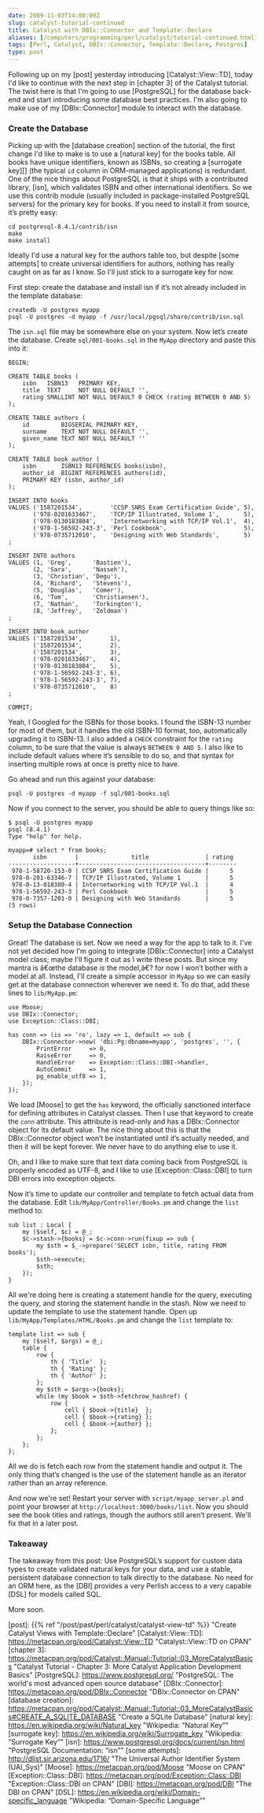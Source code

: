 ```yaml
--- 
date: 2009-11-03T14:00:00Z
slug: catalyst-tutorial-continued
title: Catalyst with DBIx::Connector and Template::Declare
aliases: [/computers/programming/perl/catalyst/tutorial-continued.html]
tags: [Perl, Catalyst, DBIx::Connector, Template::Declare, Postgres]
type: post
---
```


Following up on my [post] yesterday introducing [Catalyst::View::TD], today I'd
like to continue with the next step in [chapter 3] of the Catalyst tutorial. The
twist here is that I'm going to use [PostgreSQL] for the database back-end and
start introducing some database best practices. I'm also going to make use of my
[DBIx::Connector] module to interact with the database.

### Create the Database

Picking up with the [database creation] section of the tutorial, the first
change I'd like to make is to use a [natural key] for the books table. All books
have unique identifiers, known as ISBNs, so creating a [surrogate key][] (the
typical `id` column in ORM-managed applications) is redundant. One of the nice
things about PostgreSQL is that it ships with a contributed library, [isn],
which validates ISBN and other international identifiers. So we use this contrib
module (usually included in package-installed PostgreSQL servers) for the
primary key for books. If you need to install it from source, it’s pretty easy:

    cd postgresql-8.4.1/contrib/isn
    make
    make install

Ideally I'd use a natural key for the authors table too, but despite [some
attempts] to create universal identifiers for authors, nothing has really caught
on as far as I know. So I'll just stick to a surrogate key for now.

First step: create the database and install isn if it’s not already included in
the template database:

    createdb -U postgres myapp
    psql -U postgres -d myapp -f /usr/local/pgsql/share/contrib/isn.sql

The `isn.sql` file may be somewhere else on your system. Now let’s create the
database. Create `sql/001-books.sql` in the `MyApp` directory and paste this
into it:

    BEGIN;

    CREATE TABLE books (
        isbn   ISBN13   PRIMARY KEY,
        title  TEXT     NOT NULL DEFAULT '',
        rating SMALLINT NOT NULL DEFAULT 0 CHECK (rating BETWEEN 0 AND 5)
    );

    CREATE TABLE authors (
        id         BIGSERIAL PRIMARY KEY,
        surname    TEXT NOT NULL DEFAULT '',
        given_name TEXT NOT NULL DEFAULT ''
    );

    CREATE TABLE book_author (
        isbn       ISBN13 REFERENCES books(isbn),
        author_id  BIGINT REFERENCES authors(id),
        PRIMARY KEY (isbn, author_id)
    );

    INSERT INTO books
    VALUES ('1587201534',        'CCSP SNRS Exam Certification Guide', 5),
           ('978-0201633467',    'TCP/IP Illustrated, Volume 1',       5),
           ('978-0130183804',    'Internetworking with TCP/IP Vol.1',  4),
           ('978-1-56592-243-3', 'Perl Cookbook',                      5),
           ('978-0735712010',    'Designing with Web Standards',       5)
    ;

    INSERT INTO authors
    VALUES (1, 'Greg',      'Bastien'),
           (2, 'Sara',      'Nasseh'),
           (3, 'Christian', 'Degu'),
           (4, 'Richard',   'Stevens'),
           (5, 'Douglas',   'Comer'),
           (6, 'Tom',       'Christiansen'),
           (7, 'Nathan',    'Torkington'),
           (8, 'Jeffrey',   'Zeldman')
    ;

    INSERT INTO book_author
    VALUES ('1587201534',        1),
           ('1587201534',        2),
           ('1587201534',        3),
           ('978-0201633467',    4),
           ('978-0130183804',    5),
           ('978-1-56592-243-3', 6),
           ('978-1-56592-243-3', 7),
           ('978-0735712010',    8)
    ;

    COMMIT;

Yeah, I Googled for the ISBNs for those books. I found the ISBN-13 number for
most of them, but it handles the old ISBN-10 format, too, automatically
upgrading it to ISBN-13. I also added a `CHECK` constraint for the `rating`
column, to be sure that the value is always `BETWEEN 0 AND 5`. I also like to
include default values where it’s sensible to do so, and that syntax for
inserting multiple rows at once is pretty nice to have.

Go ahead and run this against your database:

    psql -U postgres -d myapp -f sql/001-books.sql

Now if you connect to the server, you should be able to query things like so:

    $ psql -U postgres myapp
    psql (8.4.1)
    Type "help" for help.

    myapp=# select * from books;
           isbn        |               title                | rating 
    -------------------+------------------------------------+--------
     978-1-58720-153-0 | CCSP SNRS Exam Certification Guide |      5
     978-0-201-63346-7 | TCP/IP Illustrated, Volume 1       |      5
     978-0-13-018380-4 | Internetworking with TCP/IP Vol.1  |      4
     978-1-56592-243-3 | Perl Cookbook                      |      5
     978-0-7357-1201-0 | Designing with Web Standards       |      5
    (5 rows)

### Setup the Database Connection

Great! The database is set. Now we need a way for the app to talk to it. I've
not yet decided how I'm going to integrate [DBIx::Connector] into a Catalyst
model class; maybe I'll figure it out as I write these posts. But since my
mantra is â€œthe database *is* the model,â€? for now I won’t bother with a model
at all. Instead, I'll create a simple accessor in `MyApp` so we can easily get
at the database connection wherever we need it. To do that, add these lines to
`lib/MyApp.pm`:

    use Moose;
    use DBIx::Connector;
    use Exception::Class::DBI;

    has conn => (is => 'ro', lazy => 1, default => sub {
        DBIx::Connector->new( 'dbi:Pg:dbname=myapp', 'postgres', '', {
            PrintError     => 0,
            RaiseError     => 0,
            HandleError    => Exception::Class::DBI->handler,
            AutoCommit     => 1,
            pg_enable_utf8 => 1,
        });
    });

We load [Moose] to get the `has` keyword, the officially sanctioned interface
for defining attributes in Catalyst classes. Then I use that keyword to create
the `conn` attribute. This attribute is read-only and has a DBIx::Connector
object for its default value. The nice thing about this is that the
DBIx::Connector object won’t be instantiated until it’s actually needed, and
then it will be kept forever. We never have to do anything else to use it.

Oh, and I like to make sure that text data coming back from PostgreSQL is
properly encoded as UTF-8, and I like to use [Exception::Class::DBI] to turn DBI
errors into exception objects.

Now it’s time to update our controller and template to fetch actual data from
the database. Edit `lib/MyApp/Controller/Books.pm` and change the `list` method
to:

    sub list : Local {
        my ($self, $c) = @_;
        $c->stash->{books} = $c->conn->run(fixup => sub {
            my $sth = $_->prepare('SELECT isbn, title, rating FROM books');
            $sth->execute;
            $sth;
        });
    }

All we're doing here is creating a statement handle for the query, executing the
query, and storing the statement handle in the stash. Now we need to update the
template to use the statement handle. Open up
`lib/MyApp/Templates/HTML/Books.pm` and change the `list` template to:

    template list => sub {
        my ($self, $args) = @_;
        table {
            row {
                th { 'Title'  };
                th { 'Rating' };
                th { 'Author' };
            };
            my $sth = $args->{books};
            while (my $book = $sth->fetchrow_hashref) {
                row {
                    cell { $book->{title}  };
                    cell { $book->{rating} };
                    cell { $book->{author} };
                };
            };
        };
    };

All we do is fetch each row from the statement handle and output it. The only
thing that’s changed is the use of the statement handle as an iterator rather
than an array reference.

And now we're set! Restart your server with `script/myapp_server.pl` and point
your browser at `http://localhost:3000/books/list`. Now you should see the book
titles and ratings, though the authors still aren’t present. We'll fix that in a
later post.

### Takeaway

The takeaway from this post: Use PostgreSQL’s support for custom data types to
create validated natural keys for your data, and use a stable, persistent
database connection to talk directly to the database. No need for an ORM here,
as the [DBI] provides a very Perlish access to a very capable [DSL] for models
called SQL.

More soon.

  [post]: {{% ref "/post/past/perl/catalyst/catalyst-view-td" %}}
    "Create Catalyst Views with Template::Declare"
  [Catalyst::View::TD]: https://metacpan.org/pod/Catalyst::View::TD
    "Catalyst::View::TD on CPAN"
  [chapter 3]: https://metacpan.org/pod/Catalyst::Manual::Tutorial::03_MoreCatalystBasics
    "Catalyst Tutorial - Chapter 3: More Catalyst Application Development Basics"
  [PostgreSQL]: https://www.postgresql.org/
    "PostgreSQL: The world's most advanced open source database"
  [DBIx::Connector]: https://metacpan.org/pod/DBIx::Connector
    "DBIx::Connector on CPAN"
  [database creation]: https://metacpan.org/pod/Catalyst::Manual::Tutorial::03_MoreCatalystBasics#CREATE_A_SQLITE_DATABASE
    "Create a SQLite Database"
  [natural key]: https://en.wikipedia.org/wiki/Natural_key
    "Wikipedia: “Natural Key”"
  [surrogate key]: https://en.wikipedia.org/wiki/Surrogate_key
    "Wikipedia: “Surrogate Key”"
  [isn]: https://www.postgresql.org/docs/current/isn.html
    "PostgreSQL Documentation: “isn”"
  [some attempts]: http://dlist.sir.arizona.edu/1716/
    "The Universal Author Identifier System (UAI_Sys)"
  [Moose]: https://metacpan.org/pod/Moose "Moose on CPAN"
  [Exception::Class::DBI]: https://metacpan.org/pod/Exception::Class::DBI
    "Exception::Class::DBI on CPAN"
  [DBI]: https://metacpan.org/pod/DBI "The DBI on CPAN"
  [DSL]: https://en.wikipedia.org/wiki/Domain-specific_language
    "Wikipedia: “Domain-Specific Language”"
